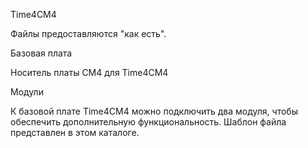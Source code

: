 Time4CM4

Файлы предоставляются "как есть".

Базовая плата

Носитель платы CM4 для Time4CM4

Модули

К базовой плате Time4CM4 можно подключить два модуля, чтобы обеспечить дополнительную функциональность.
Шаблон файла представлен в этом каталоге.